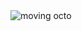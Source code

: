 <img src=[https://giphy.com/gifs/S3s2JBo0CNoaqnJLTg](https://media2.giphy.com/media/v1.Y2lkPTc5MGI3NjExZmxiaGRlazRkdjd6enBieHZzemMwODA5cWl1dm9zZjMwdHJnZWY5YiZlcD12MV9pbnRlcm5hbF9naWZfYnlfaWQmY3Q9Zw/S3s2JBo0CNoaqnJLTg/giphy.webp) alt="moving octo">


<!--
**BenRaschkeTR/BenRaschkeTR** is a ✨ _special_ ✨ repository because its `README.md` (this file) appears on your GitHub profile.

Here are some ideas to get you started:

- 🔭 I’m currently working on ...
- 🌱 I’m currently learning ...
- 👯 I’m looking to collaborate on ...
- 🤔 I’m looking for help with ...
- 💬 Ask me about ...
- 📫 How to reach me: ...
- 😄 Pronouns: ...
- ⚡ Fun fact: ...
-->
